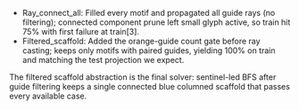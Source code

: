 - Ray_connect_all: Filled every motif and propagated all guide rays (no filtering); connected component prune left small glyph active, so train hit 75% with first failure at train[3].
- Filtered_scaffold: Added the orange-guide count gate before ray casting; keeps only motifs with paired guides, yielding 100% on train and matching the test projection we expect.

The filtered scaffold abstraction is the final solver: sentinel-led BFS after guide filtering keeps a single connected blue columned scaffold that passes every available case.
